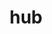 ---
title: "hub"
layout: cache
categories: [package, develop-2024-02-18]
meta: {"versions": ["2.14.2"], "compilers": ["gcc@=7.5.0"], "oss": ["ubuntu18.04"], "platforms": ["linux"], "targets": ["x86_64_v3"], "stacks": ["developer-tools", "root"], "num_specs": 1, "num_specs_by_stack": {"root": 1, "developer-tools": 1}}
spec_details: [{"hash": "qrylpvdbq37qrswaml67ofytlgb7svtv", "compiler": "gcc@=7.5.0", "versions": ["2.14.2"], "os": "ubuntu18.04", "platform": "linux", "target": "x86_64_v3", "variants": ["build_system=generic"], "stacks": ["root", "developer-tools"], "size": "-", "tarball": "https://binaries.spack.io/releases/develop-2024-02-18/build_cache/linux-ubuntu18.04-x86_64_v3/gcc-7.5.0/hub-2.14.2/linux-ubuntu18.04-x86_64_v3-gcc-7.5.0-hub-2.14.2-qrylpvdbq37qrswaml67ofytlgb7svtv.spack"}]
---